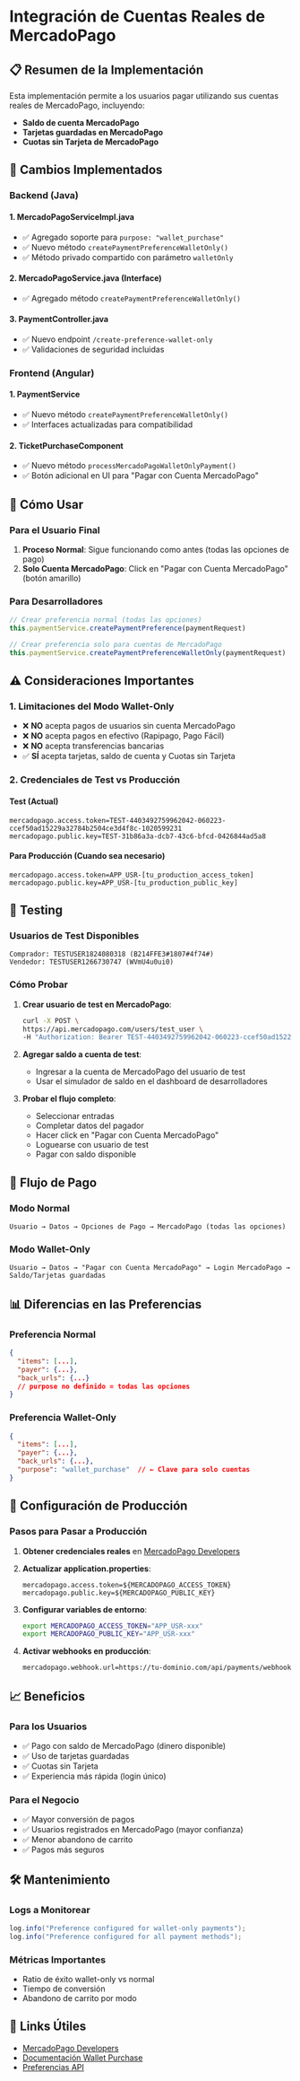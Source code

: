 # Integración de Cuentas Reales de MercadoPago

## 📋 Resumen de la Implementación

Esta implementación permite a los usuarios pagar utilizando sus cuentas reales de MercadoPago, incluyendo:
- **Saldo de cuenta MercadoPago**
- **Tarjetas guardadas en MercadoPago**
- **Cuotas sin Tarjeta de MercadoPago**

## 🔧 Cambios Implementados

### Backend (Java)

#### 1. MercadoPagoServiceImpl.java
- ✅ Agregado soporte para `purpose: "wallet_purchase"`
- ✅ Nuevo método `createPaymentPreferenceWalletOnly()`
- ✅ Método privado compartido con parámetro `walletOnly`

#### 2. MercadoPagoService.java (Interface)
- ✅ Agregado método `createPaymentPreferenceWalletOnly()`

#### 3. PaymentController.java
- ✅ Nuevo endpoint `/create-preference-wallet-only`
- ✅ Validaciones de seguridad incluidas

### Frontend (Angular)

#### 1. PaymentService
- ✅ Nuevo método `createPaymentPreferenceWalletOnly()`
- ✅ Interfaces actualizadas para compatibilidad

#### 2. TicketPurchaseComponent
- ✅ Nuevo método `processMercadoPagoWalletOnlyPayment()`
- ✅ Botón adicional en UI para "Pagar con Cuenta MercadoPago"

## 🚀 Cómo Usar

### Para el Usuario Final

1. **Proceso Normal**: Sigue funcionando como antes (todas las opciones de pago)
2. **Solo Cuenta MercadoPago**: Click en "Pagar con Cuenta MercadoPago" (botón amarillo)

### Para Desarrolladores

```typescript
// Crear preferencia normal (todas las opciones)
this.paymentService.createPaymentPreference(paymentRequest)

// Crear preferencia solo para cuentas de MercadoPago
this.paymentService.createPaymentPreferenceWalletOnly(paymentRequest)
```

## ⚠️ Consideraciones Importantes

### 1. Limitaciones del Modo Wallet-Only
- ❌ **NO** acepta pagos de usuarios sin cuenta MercadoPago
- ❌ **NO** acepta pagos en efectivo (Rapipago, Pago Fácil)
- ❌ **NO** acepta transferencias bancarias
- ✅ **SÍ** acepta tarjetas, saldo de cuenta y Cuotas sin Tarjeta

### 2. Credenciales de Test vs Producción

#### Test (Actual)
```properties
mercadopago.access.token=TEST-4403492759962042-060223-ccef50ad15229a32784b2504ce3d4f8c-1020599231
mercadopago.public.key=TEST-31b86a3a-dcb7-43c6-bfcd-0426844ad5a8
```

#### Para Producción (Cuando sea necesario)
```properties
mercadopago.access.token=APP_USR-[tu_production_access_token]
mercadopago.public.key=APP_USR-[tu_production_public_key]
```

## 🧪 Testing

### Usuarios de Test Disponibles

```
Comprador: TESTUSER1824080318 (B214FFE3#1807#4f74#)
Vendedor: TESTUSER1266730747 (WVmU4u0ui0)
```

### Cómo Probar

1. **Crear usuario de test en MercadoPago**:
   ```bash
   curl -X POST \
   https://api.mercadopago.com/users/test_user \
   -H "Authorization: Bearer TEST-4403492759962042-060223-ccef50ad15229a32784b2504ce3d4f8c-1020599231"
   ```

2. **Agregar saldo a cuenta de test**:
   - Ingresar a la cuenta de MercadoPago del usuario de test
   - Usar el simulador de saldo en el dashboard de desarrolladores

3. **Probar el flujo completo**:
   - Seleccionar entradas
   - Completar datos del pagador
   - Hacer click en "Pagar con Cuenta MercadoPago"
   - Loguearse con usuario de test
   - Pagar con saldo disponible

## 🔄 Flujo de Pago

### Modo Normal
```
Usuario → Datos → Opciones de Pago → MercadoPago (todas las opciones)
```

### Modo Wallet-Only
```
Usuario → Datos → "Pagar con Cuenta MercadoPago" → Login MercadoPago → Saldo/Tarjetas guardadas
```

## 📊 Diferencias en las Preferencias

### Preferencia Normal
```json
{
  "items": [...],
  "payer": {...},
  "back_urls": {...}
  // purpose no definido = todas las opciones
}
```

### Preferencia Wallet-Only
```json
{
  "items": [...],
  "payer": {...},
  "back_urls": {...},
  "purpose": "wallet_purchase"  // ← Clave para solo cuentas
}
```

## 🔐 Configuración de Producción

### Pasos para Pasar a Producción

1. **Obtener credenciales reales** en [MercadoPago Developers](https://www.mercadopago.com.ar/developers)

2. **Actualizar application.properties**:
   ```properties
   mercadopago.access.token=${MERCADOPAGO_ACCESS_TOKEN}
   mercadopago.public.key=${MERCADOPAGO_PUBLIC_KEY}
   ```

3. **Configurar variables de entorno**:
   ```bash
   export MERCADOPAGO_ACCESS_TOKEN="APP_USR-xxx"
   export MERCADOPAGO_PUBLIC_KEY="APP_USR-xxx"
   ```

4. **Activar webhooks en producción**:
   ```properties
   mercadopago.webhook.url=https://tu-dominio.com/api/payments/webhook
   ```

## 📈 Beneficios

### Para los Usuarios
- ✅ Pago con saldo de MercadoPago (dinero disponible)
- ✅ Uso de tarjetas guardadas
- ✅ Cuotas sin Tarjeta
- ✅ Experiencia más rápida (login único)

### Para el Negocio
- ✅ Mayor conversión de pagos
- ✅ Usuarios registrados en MercadoPago (mayor confianza)
- ✅ Menor abandono de carrito
- ✅ Pagos más seguros

## 🛠️ Mantenimiento

### Logs a Monitorear
```java
log.info("Preference configured for wallet-only payments");
log.info("Preference configured for all payment methods");
```

### Métricas Importantes
- Ratio de éxito wallet-only vs normal
- Tiempo de conversión
- Abandono de carrito por modo

## 🔗 Links Útiles

- [MercadoPago Developers](https://www.mercadopago.com.ar/developers)
- [Documentación Wallet Purchase](https://www.mercadopago.com.ar/developers/es/docs/checkout-api/integration-configuration/integrate-mp-wallet)
- [Preferencias API](https://www.mercadopago.com.ar/developers/es/docs/checkout-pro/additional-settings/preferences) 